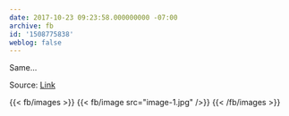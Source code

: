 ```yaml
---
date: 2017-10-23 09:23:58.000000000 -07:00
archive: fb
id: '1508775838'
weblog: false
---
```


Same...

Source: [Link](https://m.xkcd.com/1906/)

{{< fb/images >}}
{{< fb/image src="image-1.jpg" />}}
{{< /fb/images >}}

